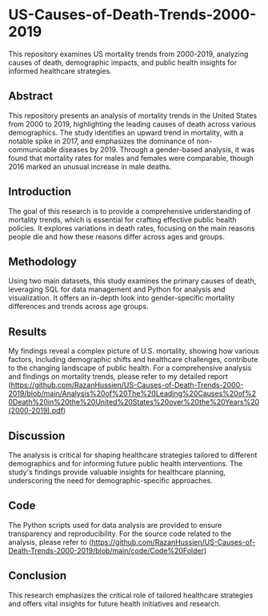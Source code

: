 # US-Causes-of-Death-Trends-2000-2019
This repository examines US mortality trends from 2000-2019, analyzing causes of death, demographic impacts, and public health insights for informed healthcare strategies.
## Abstract
This repository presents an analysis of mortality trends in the United States from 2000 to 2019, highlighting the leading causes of death across various demographics. The study identifies an upward trend in mortality, with a notable spike in 2017, and emphasizes the dominance of non-communicable diseases by 2019. Through a gender-based analysis, it was found that mortality rates for males and females were comparable, though 2016 marked an unusual increase in male deaths.

## Introduction
The goal of this research is to provide a comprehensive understanding of mortality trends, which is essential for crafting effective public health policies. It explores variations in death rates, focusing on the main reasons people die and how these reasons differ across ages and groups.

## Methodology
Using two main datasets, this study examines the primary causes of death, leveraging SQL for data management and Python for analysis and visualization. It offers an in-depth look into gender-specific mortality differences and trends across age groups.

## Results
My findings reveal a complex picture of U.S. mortality, showing how various factors, including demographic shifts and healthcare challenges, contribute to the changing landscape of public health.
For a comprehensive analysis and findings on mortality trends, please refer to my detailed report (https://github.com/RazanHussien/US-Causes-of-Death-Trends-2000-2019/blob/main/Analysis%20of%20The%20Leading%20Causes%20of%20Death%20in%20the%20United%20States%20over%20the%20Years%20(2000-2019).pdf)

## Discussion
The analysis is critical for shaping healthcare strategies tailored to different demographics and for informing future public health interventions. The study's findings provide valuable insights for healthcare planning, underscoring the need for demographic-specific approaches.

## Code
The Python scripts used for data analysis are provided to ensure transparency and reproducibility.
For the source code related to the analysis, please refer to (https://github.com/RazanHussien/US-Causes-of-Death-Trends-2000-2019/blob/main/code/Code%20Folder)

## Conclusion
This research emphasizes the critical role of tailored healthcare strategies and offers vital insights for future health initiatives and research.


